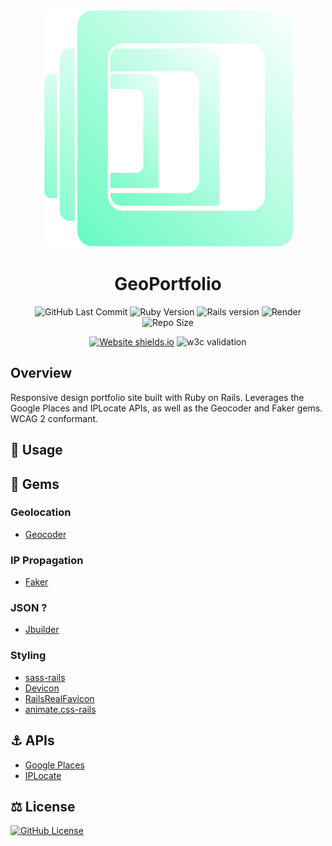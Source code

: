 <div align="center">

![geo-portfolio-logo.png](img/geo-portfolio-logo.png)

# GeoPortfolio
![GitHub Last Commit](https://img.shields.io/github/last-commit/presentformyfriends/geo-portfolio?color=hotpink&logo=git&logoColor=pink) ![Ruby Version](https://img.shields.io/badge/ruby-3.0.2-hotpink?logo=ruby&logoColor=pink) ![Rails version](https://img.shields.io/badge/rails-6.1.4.4-hotpink?logo=ruby&logoColor=pink) ![Render](https://img.shields.io/badge/platform-render-hotpink) ![Repo Size](https://img.shields.io/github/repo-size/presentformyfriends/geo-portfolio?color=hotpink&logo=github&logoColor=pink)

[![Website shields.io](https://img.shields.io/website-up-down-default-default/http/shields.io.svg?logo=ruby&logoColor=pink)](https://geoportfolio.onrender.com/) ![w3c validation](https://img.shields.io/w3c-validation/default?logo=w3c&logoColor=pink&targetUrl=https%3A%2F%2Fgeoportfolio.onrender.com/)

</div>

## Overview
Responsive design portfolio site built with Ruby on Rails. Leverages the Google Places and IPLocate APIs, as well as the Geocoder and Faker gems. WCAG 2 conformant.

## 📝 Usage

<!-- ![geo-portfolio.gif](img/geo-portfolio.gif) -->

## 💎 Gems

### Geolocation
* [Geocoder](https://github.com/alexreisner/geocoder)

### IP Propagation
* [Faker](https://github.com/faker-ruby/faker#fakerinternet)

### JSON ?
* [Jbuilder](https://github.com/rails/jbuilder)

### Styling
* [sass-rails](https://github.com/rails/sass-rails)
* [Devicon](https://github.com/devicons/devicon)
* [RailsRealFavicon](https://github.com/RealFaviconGenerator/rails_real_favicon)
* [animate.css-rails](https://github.com/TrevorS/animate.css-rails)

## ⚓ APIs
* [Google Places](https://developers.google.com/maps/documentation/places/web-service/overview)
* [IPLocate](https://www.iplocate.io/)

## ⚖️ License

[![GitHub License](https://img.shields.io/github/license/presentformyfriends/instagram-clone?color=hotpink)](https://github.com/presentformyfriends/instagram-clone/blob/master/LICENSE)
